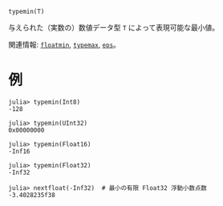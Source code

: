 ```
typemin(T)
```

与えられた（実数の）数値データ型 `T` によって表現可能な最小値。

関連情報: [`floatmin`](@ref), [`typemax`](@ref), [`eps`](@ref)。

# 例

```jldoctest
julia> typemin(Int8)
-128

julia> typemin(UInt32)
0x00000000

julia> typemin(Float16)
-Inf16

julia> typemin(Float32)
-Inf32

julia> nextfloat(-Inf32)  # 最小の有限 Float32 浮動小数点数
-3.4028235f38
```
